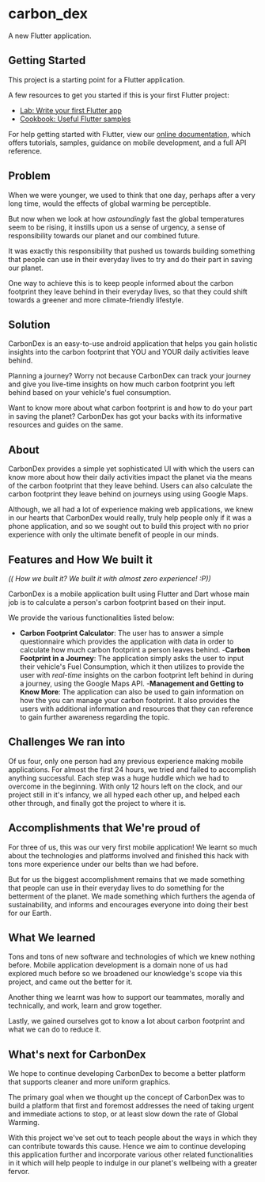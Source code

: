 # carbon_dex

A new Flutter application.

## Getting Started

This project is a starting point for a Flutter application.

A few resources to get you started if this is your first Flutter project:

- [Lab: Write your first Flutter app](https://flutter.dev/docs/get-started/codelab)
- [Cookbook: Useful Flutter samples](https://flutter.dev/docs/cookbook)

For help getting started with Flutter, view our
[online documentation](https://flutter.dev/docs), which offers tutorials,
samples, guidance on mobile development, and a full API reference.

## Problem
When we were younger, we used to think that one day, perhaps after a very long time, would the effects of global warming be perceptible.

But now when we look at how _astoundingly_ fast the global temperatures seem to be rising, it instills upon us a sense of urgency, a sense of responsibility towards our planet and our combined future.

It was exactly this responsibility that pushed us towards building something that people can use in their everyday lives to try and do their part in saving our planet. 

One way to achieve this is to keep people informed about the carbon footprint they leave behind in their everyday lives, so that they could shift towards a greener and more climate-friendly lifestyle.

## Solution

CarbonDex is an easy-to-use android application that helps you gain holistic insights into the carbon footprint that YOU and YOUR daily activities leave behind.

Planning a journey? Worry not because CarbonDex can track your journey and give you live-time insights on how much carbon footprint you left behind based on your vehicle's fuel consumption.

Want to know more about what carbon footprint is and how to do your part in saving the planet? CarbonDex has got your backs with its informative resources and guides on the same.

## About

CarbonDex provides a simple yet sophisticated UI with which the users can know more about how their daily activities impact the planet via the means of the carbon footprint that they leave behind. Users can also calculate the carbon footprint they leave behind on journeys using using Google Maps.

Although, we all had a lot of experience making web applications, we knew in our hearts that CarbonDex would really, truly help people only if it was a phone application, and so we sought out to build this project with no prior experience with only the ultimate benefit of people in our minds.

## Features and How We built it

_(( How we built it? We built it with almost zero experience! :P))_

CarbonDex is a mobile application built using Flutter and Dart whose main job is to calculate a person's carbon footprint based on their input.

We provide the various functionalities listed below:
- **Carbon Footprint Calculator**: The user has to answer a simple questionnaire which provides the application with data in order to calculate how much carbon footprint a person leaves behind.
-**Carbon Footprint in a Journey**: The application simply asks the user to input their vehicle's Fuel Consumption, which it then utilizes to provide the user with _real-time_ insights on the carbon footprint left behind in during a journey, using the Google Maps API.
-**Management and Getting to Know More**: The application can also be used to gain information on how the you can manage your carbon footprint. It also provides the users with additional information and resources that they can reference to gain further awareness regarding the topic.


## Challenges We ran into

Of us four, only one person had any previous experience making mobile applications. For almost the first 24 hours, we tried and failed to accomplish anything successful. Each step was a huge huddle which we had to overcome in the beginning. With only 12 hours left on the clock, and our project still in it's infancy, we all hyped each other up, and helped each other through, and finally got the project to where it is.                                     

## Accomplishments that We're proud of

For three of us, this was our very first mobile application! We learnt so much about the technologies and platforms involved and finished this hack with tons more experience under our belts than we had before.

But for us the biggest accomplishment remains that we made something that people can use in their everyday lives to do something for the betterment of the planet. We made something which furthers the agenda of sustainability, and informs and encourages everyone into doing their best for our Earth.

## What We learned

Tons and tons of new software and technologies of which we knew nothing before. Mobile application development is a domain none of us had explored much before so we broadened our knowledge's scope via this project, and came out the better for it.

Another thing we learnt was how to support our teammates, morally and technically, and work, learn and grow together.

Lastly, we gained ourselves got to know a lot about carbon footprint and what we can do to reduce it.

## What's next for CarbonDex

We hope to continue developing CarbonDex to become a better platform that supports cleaner and more uniform graphics.

The primary goal when we thought up the concept of CarbonDex was to build a platform that first and foremost addresses the need of taking urgent and immediate actions to stop, or at least slow down the rate of Global Warming. 

With this project we've set out to teach people about the ways in which they can contribute towards this cause. Hence we aim to continue developing this application further and incorporate various other related functionalities in it which will help people to indulge in our planet's wellbeing with a greater fervor. 

